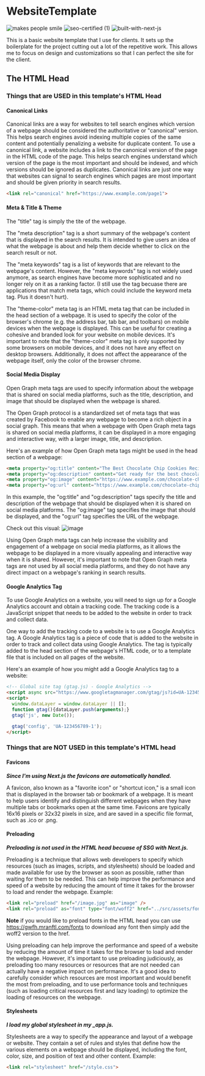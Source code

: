 # WebsiteTemplate
![makes people smile](https://forthebadge.com/images/badges/makes-people-smile.svg)
![seo-certified (1)](https://user-images.githubusercontent.com/58868225/209240783-79c923a5-3310-4a78-9254-be3859990f2c.svg)
![built-with-next-js](https://user-images.githubusercontent.com/58868225/209240742-d74d63bf-ef68-4b85-95ba-cfc252d119e1.svg)

This is a basic website template that I use for clients. It sets up the boilerplate for the project cutting out a lot of the 
repetitive work. This allows me to focus on design and customizations so that I can perfect the site for the client.

## The HTML Head
### Things that are USED in this template's HTML Head
#### Canonical Links
Canonical links are a way for websites to tell search engines which version of a webpage should be considered the authoritative or "canonical" version. This helps search engines avoid indexing multiple copies of the same content and potentially penalizing a website for duplicate content. To use a canonical link, a website includes a link to the canonical version of the page in the HTML code of the page. This helps search engines understand which version of the page is the most important and should be indexed, and which versions should be ignored as duplicates. Canonical links are just one way that websites can signal to search engines which pages are most important and should be given priority in search results.
```HTML
<link rel="canonical" href="https://www.example.com/page1">
```

#### Meta & Title & Theme
The "title" tag is simply the tite of the webpage.

The "meta description" tag is a short summary of the webpage's content that is displayed in the search results. It is intended to give users an idea of what the webpage is about and help them decide whether to click on the search result or not. 

The "meta keywords" tag is a list of keywords that are relevant to the webpage's content.  However, the "meta keywords" tag is not widely used anymore, as search engines have become more sophisticated and no longer rely on it as a ranking factor. (I still use the tag becuase there are applications that match meta tags, which could include the keyword meta tag. Plus it doesn't hurt).

The "theme-color" meta tag is an HTML meta tag that can be included in the head section of a webpage. It is used to specify the color of the browser's chrome (e.g. the address bar, tab bar, and toolbars) on mobile devices when the webpage is displayed. This can be useful for creating a cohesive and branded look for your website on mobile devices.
It's important to note that the "theme-color" meta tag is only supported by some browsers on mobile devices, and it does not have any effect on desktop browsers. Additionally, it does not affect the appearance of the webpage itself, only the color of the browser chrome.

#### Social Media Display
Open Graph meta tags are used to specify information about the webpage that is shared on social media platforms, such as the title, description, and image that should be displayed when the webpage is shared.

The Open Graph protocol is a standardized set of meta tags that was created by Facebook to enable any webpage to become a rich object in a social graph. This means that when a webpage with Open Graph meta tags is shared on social media platforms, it can be displayed in a more engaging and interactive way, with a larger image, title, and description.

Here's an example of how Open Graph meta tags might be used in the head section of a webpage:
```HTML
<meta property="og:title" content="The Best Chocolate Chip Cookies Recipe">
<meta property="og:description" content="Get ready for the best chocolate chip cookies you've ever tasted! This easy recipe will give you soft and chewy cookies that are bursting with chocolate flavor. Perfect for a sweet treat anytime!">
<meta property="og:image" content="https://www.example.com/chocolate-chip-cookies.jpg">
<meta property="og:url" content="https://www.example.com/chocolate-chip-cookies">
```
In this example, the "og:title" and "og:description" tags specify the title and description of the webpage that should be displayed when it is shared on social media platforms. The "og:image" tag specifies the image that should be displayed, and the "og:url" tag specifies the URL of the webpage.

Check out this visual:
![image](https://user-images.githubusercontent.com/58868225/209022353-a63e8236-e441-4cb2-b447-14a4d9e3e203.png)

Using Open Graph meta tags can help increase the visibility and engagement of a webpage on social media platforms, as it allows the webpage to be displayed in a more visually appealing and interactive way when it is shared. However, it's important to note that Open Graph meta tags are not used by all social media platforms, and they do not have any direct impact on a webpage's ranking in search results.

#### Google Analytics Tag
To use Google Analytics on a website, you will need to sign up for a Google Analytics account and obtain a tracking code. The tracking code is a JavaScript snippet that needs to be added to the website in order to track and collect data.

One way to add the tracking code to a website is to use a Google Analytics tag. A Google Analytics tag is a piece of code that is added to the website in order to track and collect data using Google Analytics. The tag is typically added to the head section of the webpage's HTML code, or to a template file that is included on all pages of the website.

Here's an example of how you might add a Google Analytics tag to a website:
```HTML
<!-- Global site tag (gtag.js) - Google Analytics -->
<script async src="https://www.googletagmanager.com/gtag/js?id=UA-123456789-1"></script>
<script>
  window.dataLayer = window.dataLayer || [];
  function gtag(){dataLayer.push(arguments);}
  gtag('js', new Date());

  gtag('config', 'UA-123456789-1');
</script>
```

### Things that are NOT USED in this template's HTML head
#### Favicons
***Since I'm using Next.js the favicons are automatically handled.***

A favicon, also known as a "favorite icon" or "shortcut icon," is a small icon that is displayed in the browser tab or bookmark of a webpage. It is meant to help users identify and distinguish different webpages when they have multiple tabs or bookmarks open at the same time. Favicons are typically 16x16 pixels or 32x32 pixels in size, and are saved in a specific file format, such as .ico or .png.

#### Preloading
***Preloading is not used in the HTML head becuase of SSG with Next.js.***

Preloading is a technique that allows web developers to specify which resources (such as images, scripts, and stylesheets) should be loaded and made available for use by the browser as soon as possible, rather than waiting for them to be needed. This can help improve the performance and speed of a website by reducing the amount of time it takes for the browser to load and render the webpage. Example:
```HTML
<link rel="preload" href="/image.jpg" as="image" />
<link rel="preload" as="font" type="font/woff2" href="../src/assets/fonts/inter-v12-latin-regular.woff2" crossorigin />
```
**Note** if you would like to preload fonts in the HTML head you can use https://gwfh.mranftl.com/fonts to download any font then simply add the woff2 version to the href.

Using preloading can help improve the performance and speed of a website by reducing the amount of time it takes for the browser to load and render the webpage. However, it's important to use preloading judiciously, as preloading too many resources or resources that are not needed can actually have a negative impact on performance. It's a good idea to carefully consider which resources are most important and would benefit the most from preloading, and to use performance tools and techniques (such as loading critical resources first and lazy loading) to optimize the loading of resources on the webpage.

#### Stylesheets
***I load my global stylesheet in my _app.js.***

Stylesheets are a way to specify the appearance and layout of a webpage or website. They contain a set of rules and styles that define how the various elements on a webpage should be displayed, including the font, color, size, and position of text and other content. Example:
```HTML
<link rel="stylesheet" href="/style.css">
```

